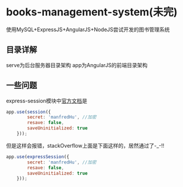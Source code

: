 # books-management-system(未完)
使用MySQL+ExpressJS+AngularJS+NodeJS尝试开发的图书管理系统

## 目录详解
serve为后台服务器目录架构
app为AngularJS的前端目录架构

## 一些问题
express-session模块中[官方文档](https://github.com/expressjs/session?_ga=1.2960176.1066105876.1451139756)是

```javascript
app.use(session({
        secret: 'manfredHu', //加密
        resave: false,
        saveUninitialized: true
    }));
```

但是这样会报错，stackOverflow上面是下面这样的，居然通过了-_-!!


```javascript
app.use(expressSession({
        secret: 'manfredHu', //加密
        resave: false,
        saveUninitialized: true
    }));
```

